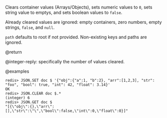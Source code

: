 Clears container values (Arrays/Objects), sets numeric values to `0`, sets string value to emptys, and sets boolean values to `false`.

Already cleared values are ignored: empty containers, zero numbers, empty strings, `false`, and `null`.

`path` defaults to root if not provided. Non-existing keys and paths are ignored.

@return

@integer-reply: specifically the number of values cleared.

@examples

```
redis> JSON.SET doc $ '{"obj":{"a":1, "b":2}, "arr":[1,2,3], "str": "foo", "bool": true, "int": 42, "float": 3.14}'
OK
redis> JSON.CLEAR doc $.*
(integer) 6
redis> JSON.GET doc $
"[{\"obj\":{},\"arr\":[],\"str\":\"\",\"bool\":false,\"int\":0,\"float\":0}]"
```
